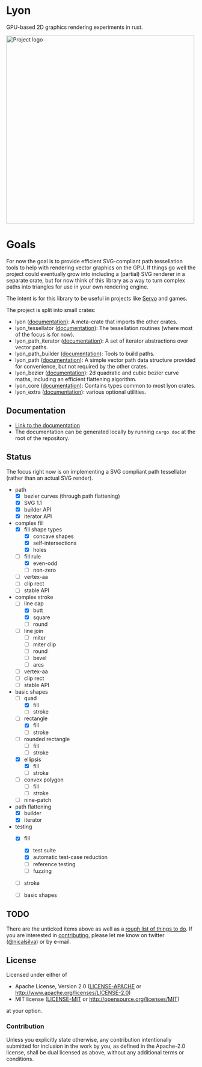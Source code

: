 # Lyon
GPU-based 2D graphics rendering experiments in rust.

<img src="assets/lyon-logo.png" width=500 height=500 alt="Project logo">

# Goals

For now the goal is to provide efficient SVG-compliant path tessellation tools to help with rendering vector graphics on the GPU. If things go well the project could eventually grow into including a (partial) SVG renderer in a separate crate, but for now think of this library as a way to turn complex paths into triangles for use in your own rendering engine.

The intent is for this library to be useful in projects like [Servo](https://servo.org/) and games.

The project is split into small crates:
* lyon ([documentation](https://nical.github.io/lyon-doc/lyon/)): A meta-crate that imports the other crates.
* lyon_tessellator ([documentation](https://nical.github.io/lyon-doc/lyon_tessellator/)): The tessellation routines (where most of the focus is for now).
* lyon_path_iterator ([documentation](https://nical.github.io/lyon-doc/lyon_path_iterator/)): A set of iterator abstractions over vector paths.
* lyon_path_builder ([documentation](https://nical.github.io/lyon-doc/lyon_path_builder/)): Tools to build paths.
* lyon_path ([documentation](https://nical.github.io/lyon-doc/lyon_path/)): A simple vector path data structure provided for convenience, but not required by the other crates.
* lyon_bezier ([documentation](https://nical.github.io/lyon-doc/lyon_bezier/)): 2d quadratic and cubic bezier curve maths, including an efficient flattening algorithm.
* lyon_core ([documentation](https://nical.github.io/lyon-doc/lyon_core/)): Contains types common to most lyon crates.
* lyon_extra ([documentation](https://nical.github.io/lyon-doc/lyon_extra/)): various optional utilities.

## Documentation

* [Link to the documentation](nical.github.io/lyon-doc/lyon)
* The documentation can be generated locally by running ```cargo doc``` at the root of the repository.

## Status

The focus right now is on implementing a SVG compliant path tessellator (rather than an actual SVG render).

- path
  - [x] bezier curves (through path flattening)
  - [x] SVG 1.1
  - [x] builder API
  - [x] iterator API
- complex fill
  - [x] fill shape types
    - [x] concave shapes
    - [x] self-intersections
    - [x] holes
  - [ ] fill rule
    - [x] even-odd
    - [ ] non-zero
  - [ ] vertex-aa
  - [ ] clip rect
  - [ ] stable API
- complex stroke
  - [ ] line cap
    - [x] butt
    - [x] square
    - [ ] round
  - [ ] line join
    - [ ] miter
    - [ ] miter clip
    - [ ] round
    - [ ] bevel
    - [ ] arcs
  - [ ] vertex-aa
  - [ ] clip rect
  - [ ] stable API
- basic shapes
  - [ ] quad
    - [x] fill
    - [ ] stroke
  - [ ] rectangle
    - [x] fill
    - [ ] stroke
  - [ ] rounded rectangle
    - [ ] fill
    - [ ] stroke
  - [x] ellipsis
    - [x] fill
    - [ ] stroke
  - [ ] convex polygon
    - [ ] fill
    - [ ] stroke
  - [ ] nine-patch
- path flattening
  - [x] builder
  - [x] iterator
- testing
  - [x] fill
    - [x] test suite
    - [x] automatic test-case reduction
    - [ ] reference testing
    - [ ] fuzzing
  - [ ] stroke
  - [ ] basic shapes


## TODO

There are the unticked items above as well as a [rough list of things to do](https://github.com/nical/lyon/wiki/TODO). If you are interested in [contributing](https://github.com/nical/lyon/wiki/Contribute), please let me know on twitter ([@nicalsilva](https://twitter.com/nicalsilva)) or by e-mail.


## License

Licensed under either of

 * Apache License, Version 2.0 ([LICENSE-APACHE](LICENSE-APACHE) or http://www.apache.org/licenses/LICENSE-2.0)
 * MIT license ([LICENSE-MIT](LICENSE-MIT) or http://opensource.org/licenses/MIT)

at your option.

### Contribution

Unless you explicitly state otherwise, any contribution intentionally submitted for inclusion in the work by you, as defined in the Apache-2.0 license, shall be dual licensed as above, without any additional terms or conditions.

